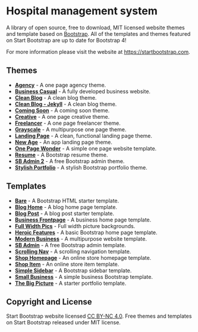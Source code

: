# Hospital management system

A library of open source, free to download, MIT licensed website themes and template based on [Bootstrap](https://getbootstrap.com/). All of the templates and themes featured on Start Bootstrap are up to date for Bootstrap 4!

For more information please visit the website at <https://startbootstrap.com>.

## Themes

- [**Agency**](https://startbootstrap.com/themes/agency/) - A one page agency theme.
- [**Business Casual**](https://startbootstrap.com/themes/business-casual/) - A fully developed business website.
- [**Clean Blog**](https://startbootstrap.com/themes/clean-blog/) - A clean blog theme.
- [**Clean Blog - Jekyll**](https://startbootstrap.com/themes/clean-blog-jekyll/) - A clean blog theme.
- [**Coming Soon**](https://startbootstrap.com/themes/coming-soon/) - A coming soon theme.
- [**Creative**](https://startbootstrap.com/themes/creative/) - A one page creative theme.
- [**Freelancer**](https://startbootstrap.com/themes/freelancer/) - A one page freelancer theme.
- [**Grayscale**](https://startbootstrap.com/themes/grayscale/) - A multipurpose one page theme.
- [**Landing Page**](https://startbootstrap.com/themes/landing-page/) - A clean, functional landing page theme.
- [**New Age**](https://startbootstrap.com/themes/new-age/) - An app landing page theme.
- [**One Page Wonder**](https://startbootstrap.com/themes/one-page-wonder/) - A simple one page website template.
- [**Resume**](https://startbootstrap.com/themes/resume/) - A Bootstrap resume theme.
- [**SB Admin 2**](https://startbootstrap.com/themes/sb-admin-2/) - A free Bootstrap admin theme.
- [**Stylish Portfolio**](https://startbootstrap.com/themes/stylish-portfolio/) - A stylish Bootstrap portfolio theme.

## Templates

- [**Bare**](https://startbootstrap.com/templates/bare/) - A Bootstrap HTML starter template.
- [**Blog Home**](https://startbootstrap.com/templates/blog-home/) - A blog home page template.
- [**Blog Post**](https://startbootstrap.com/templates/blog-post/) - A blog post starter template.
- [**Business Frontpage**](https://startbootstrap.com/templates/business-frontpage/) - A business home page template.
- [**Full Width Pics**](https://startbootstrap.com/templates/full-width-pics/) - Full width picture backgrounds.
- [**Heroic Features**](https://startbootstrap.com/templates/heroic-features/) - A basic Bootstrap home page template.
- [**Modern Business**](https://startbootstrap.com/templates/modern-business/) - A multipurpose website template.
- [**SB Admin**](https://startbootstrap.com/templates/sb-admin/) - A free Bootstrap admin template.
- [**Scrolling Nav**](https://startbootstrap.com/templates/scrolling-nav/) - A scrolling navigation template.
- [**Shop Homepage**](https://startbootstrap.com/templates/shop-homepage/) - An online store homepage template.
- [**Shop Item**](https://startbootstrap.com/templates/shop-item/) - An online store item template.
- [**Simple Sidebar**](https://startbootstrap.com/templates/simple-sidebar/) - A Bootstrap sidebar template.
- [**Small Business**](https://startbootstrap.com/templates/small-business/) - A simple business Bootstrap template.
- [**The Big Picture**](https://startbootstrap.com/templates/the-big-picture/) - A starter portfolio template.

## Copyright and License

Start Bootstrap website licensed [CC BY-NC 4.0](https://creativecommons.org/licenses/by-nc/4.0/). Free themes and templates on Start Bootstrap released under MIT license.
